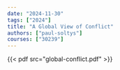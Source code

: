 ```yaml
---
date: "2024-11-30"
tags: ["2024"]
title: "A Global View of Conflict"
authors: ["paul-soltys"]
courses: ["30239"]
---
```


{{< pdf src="global-conflict.pdf" >}}
